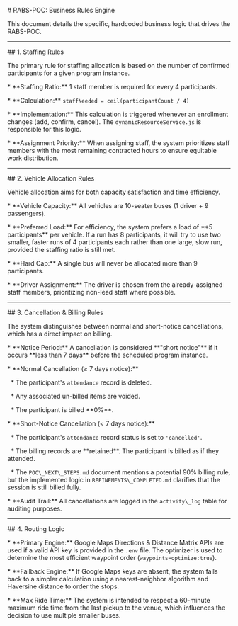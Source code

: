 \# RABS-POC: Business Rules Engine



This document details the specific, hardcoded business logic that drives the RABS-POC.



---



\## 1. Staffing Rules



The primary rule for staffing allocation is based on the number of confirmed participants for a given program instance.



\*   \*\*Staffing Ratio:\*\* 1 staff member is required for every 4 participants.

\*   \*\*Calculation:\*\* `staffNeeded = ceil(participantCount / 4)`

\*   \*\*Implementation:\*\* This calculation is triggered whenever an enrollment changes (add, confirm, cancel). The `dynamicResourceService.js` is responsible for this logic.

\*   \*\*Assignment Priority:\*\* When assigning staff, the system prioritizes staff members with the most remaining contracted hours to ensure equitable work distribution.



---



\## 2. Vehicle Allocation Rules



Vehicle allocation aims for both capacity satisfaction and time efficiency.



\*   \*\*Vehicle Capacity:\*\* All vehicles are 10-seater buses (1 driver + 9 passengers).

\*   \*\*Preferred Load:\*\* For efficiency, the system prefers a load of \*\*5 participants\*\* per vehicle. If a run has 8 participants, it will try to use two smaller, faster runs of 4 participants each rather than one large, slow run, provided the staffing ratio is still met.

\*   \*\*Hard Cap:\*\* A single bus will never be allocated more than 9 participants.

\*   \*\*Driver Assignment:\*\* The driver is chosen from the already-assigned staff members, prioritizing non-lead staff where possible.



---



\## 3. Cancellation \& Billing Rules



The system distinguishes between normal and short-notice cancellations, which has a direct impact on billing.



\*   \*\*Notice Period:\*\* A cancellation is considered \*\*"short notice"\*\* if it occurs \*\*less than 7 days\*\* before the scheduled program instance.

\*   \*\*Normal Cancellation (≥ 7 days notice):\*\*

&nbsp;   \*   The participant's `attendance` record is deleted.

&nbsp;   \*   Any associated un-billed items are voided.

&nbsp;   \*   The participant is billed \*\*0%\*\*.

\*   \*\*Short-Notice Cancellation (< 7 days notice):\*\*

&nbsp;   \*   The participant's `attendance` record status is set to `'cancelled'`.

&nbsp;   \*   The billing records are \*\*retained\*\*. The participant is billed as if they attended.

&nbsp;   \*   The `POC\_NEXT\_STEPS.md` document mentions a potential 90% billing rule, but the implemented logic in `REFINEMENTS\_COMPLETED.md` clarifies that the session is still billed fully.

\*   \*\*Audit Trail:\*\* All cancellations are logged in the `activity\_log` table for auditing purposes.



---



\## 4. Routing Logic



\*   \*\*Primary Engine:\*\* Google Maps Directions \& Distance Matrix APIs are used if a valid API key is provided in the `.env` file. The optimizer is used to determine the most efficient waypoint order (`waypoints=optimize:true`).

\*   \*\*Fallback Engine:\*\* If Google Maps keys are absent, the system falls back to a simpler calculation using a nearest-neighbor algorithm and Haversine distance to order the stops.

\*   \*\*Max Ride Time:\*\* The system is intended to respect a 60-minute maximum ride time from the last pickup to the venue, which influences the decision to use multiple smaller buses.

